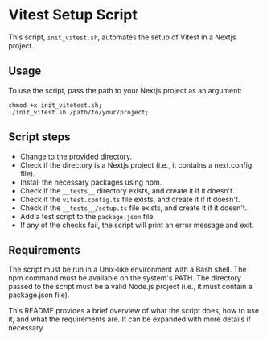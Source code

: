 # Vitest Setup Script

This script, `init_vitest.sh`, automates the setup of Vitest in a Nextjs project.

## Usage

To use the script, pass the path to your Nextjs project as an argument:

```shell
chmod +x init_vitetest.sh;
./init_vitest.sh /path/to/your/project;
```

## Script steps

-   Change to the provided directory.
-   Check if the directory is a Nextjs project (i.e., it contains a next.config file).
-   Install the necessary packages using npm.
-   Check if the `__tests__` directory exists, and create it if it doesn't.
-   Check if the `vitest.config.ts` file exists, and create it if it doesn't.
-   Check if the `__tests__/setup.ts` file exists, and create it if it doesn't.
-   Add a test script to the `package.json` file.
-   If any of the checks fail, the script will print an error message and exit.

## Requirements

The script must be run in a Unix-like environment with a Bash shell.
The npm command must be available on the system's PATH.
The directory passed to the script must be a valid Node.js project (i.e., it must contain a package.json file).

This README provides a brief overview of what the script does, how to use it, and what the requirements are. It can be expanded with more details if necessary.
